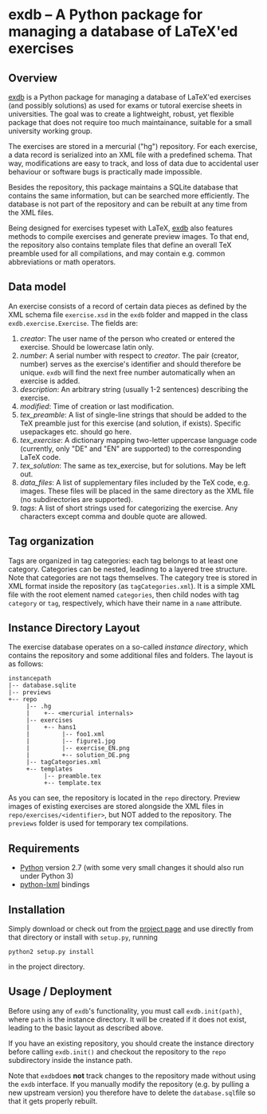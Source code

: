 exdb – A Python package for managing a database of LaTeX'ed exercises
=====================================================================

Overview
--------
[exdb][1] is a Python package for managing a database of LaTeX'ed exercises (and possibly
solutions) as used for exams or tutoral exercise sheets in universities. The goal was to
create a lightweight, robust, yet flexible package that does not require too much maintainance,
suitable for a small university working group.

The exercises are stored in a mercurial ("hg") repository. For each exercise, a data record is
serialized into an XML file with a predefined schema. That way, modifications are easy to track,
and loss of data due to accidental user behaviour or software bugs is practically made impossible.

Besides the repository, this package maintains a SQLite database that contains the same
information, but can be searched more efficiently. The database is not part of the repository and
can be rebuilt at any time from the XML files.

Being designed for exercises typeset with LaTeX, [exdb][1] also features methods to compile
exercises and generate preview images. To that end, the repository also contains template files
that define an overall TeX preamble used for all compilations, and may contain e.g. common
abbreviations or math operators.

Data model
----------
An exercise consists of a record of certain data pieces as defined by the XML schema file
`exercise.xsd` in the `exdb` folder and mapped in the class `exdb.exercise.Exercise`.
The fields are:

1. *creator*: The user name of the person who created or entered the exercise. Should be lowercase
    latin only.
2. *number*: A serial number with respect to *creator*. The pair (creator, number) serves as the
    exercise's identifier and should therefore be unique. `exdb` will find the next free number
    automatically when an exercise is added.
3. *description*: An arbitrary string (usually 1-2 sentences) describing the exercise.
4. *modified*: Time of creation or last modification.
5. *tex_preamble*: A list of single-line strings that should be added to the TeX preamble just for
    this exercise (and solution, if exists). Specific usepackages etc. should go here.
6. *tex_exercise*: A dictionary mapping two-letter uppercase language code (currently, only "DE"
    and "EN" are supported) to the corresponding LaTeX code.
7. *tex_solution*: The same as tex_exercise, but for solutions. May be left out.
8. *data_files*: A list of supplementary files included by the TeX code, e.g. images. These files
    will be placed in the same directory as the XML file (no subdirectories are supported).
9. *tags*: A list of short strings used for categorizing the exercise. Any characters except comma
   and double quote are allowed.


Tag organization
----------------
Tags are organized in tag categories: each tag belongs to at least one category. Categories can be
nested, leadinng to a layered tree structure. Note that categories are not tags themselves.
The category tree is stored in XML format inside the repository (as `tagCategories.xml`). It is a
simple XML file with the root element named `categories`, then child nodes with tag `category`
or `tag`, respectively, which have their name in a `name` attribute.


Instance Directory Layout
-------------------------
The exercise database operates on a so-called *instance directory*, which contains the repository
and some additional files and folders. The layout is as follows:

    instancepath
    |-- database.sqlite
    |-- previews
    +-- repo
         |-- .hg
         |    +-- <mercurial internals>
         |-- exercises
         |    +-- hans1
         |         |-- foo1.xml
         |         |-- figure1.jpg
         |         |-- exercise_EN.png
         |         +-- solution_DE.png
         |-- tagCategories.xml
         +-- templates
              |-- preamble.tex
              +-- template.tex

As you can see, the repository is located in the `repo` directory. Preview images of existing
exercises are stored alongside the XML files in `repo/exercises/<identifier>`, but NOT added
to the repository. The `previews` folder is used for temporary tex compilations.


Requirements
------------
- [Python](http://python.org) version 2.7 (with some very small changes it should also run
  under Python 3)
- [python-lxml](http://lxml.de) bindings 


Installation
------------
Simply download or check out from the [project page][1] and use directly from that directory or
install with `setup.py`, running

    python2 setup.py install
    
in the project directory.


Usage / Deployment
------------------
Before using any of `exdb`'s functionality, you must call `exdb.init(path)`, where `path` is the
instance directory. It will be created if it does not exist, leading to the basic layout as
described above.

If you have an existing repository, you should create the instance directory before calling
`exdb.init()` and checkout the repository to the `repo` subdirectory inside the instance path.

Note that `exdb`does **not** track changes to the repository made without using the `exdb`
interface. If you manually modify the repository (e.g. by pulling a new upstream version) you
therefore have to delete the `database.sql`file so that it gets properly rebuilt.   

[1]: http://github.com/supermihi/exdb